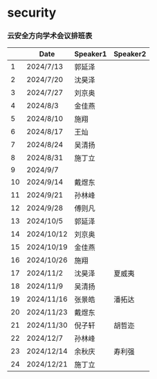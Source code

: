  # security

### 云安全方向学术会议排班表

|      | Date       | Speaker1 | Speaker2 |
| ---- | ---------- | -------- | -------- |
| 1    | 2024/7/13  | 郭延泽   |          |
| 2    | 2024/7/20  | 沈昊泽   |          |
| 3    | 2024/7/27  | 刘京奥   |          |
| 4    | 2024/8/3   | 金佳燕   |          |
| 5    | 2024/8/10  | 施翔     |          |
| 6    | 2024/8/17  | 王灿     |          |
| 7    | 2024/8/24  | 吴清扬   |          |
| 8    | 2024/8/31  | 施丁立   |          |
| 9    | 2024/9/7   |          |          |
| 10   | 2024/9/14  | 戴煜东   |          |
| 11   | 2024/9/21  | 孙林峰   |          |
| 12   | 2024/9/28  | 傅则凡   |          |
| 13   | 2024/10/5  | 郭延泽   |          |
| 14   | 2024/10/12 | 刘京奥   |          |
| 15   | 2024/10/19 | 金佳燕   |          |
| 16   | 2024/10/26 | 施翔     |          |
| 17   | 2024/11/2  | 沈昊泽   | 夏威夷   |
| 18   | 2024/11/9  | 吴清扬   |          |
| 19   | 2024/11/16 | 张景皓   | 潘拓达   |
| 20   | 2024/11/23 | 戴煜东   |          |
| 21   | 2024/11/30 | 倪子轩   | 胡哲迩   |
| 22   | 2024/12/7  | 孙林峰   |          |
| 23   | 2024/12/14 | 余秋庆   | 寿利强   |
| 24   | 2024/12/21 | 施丁立   |          |










